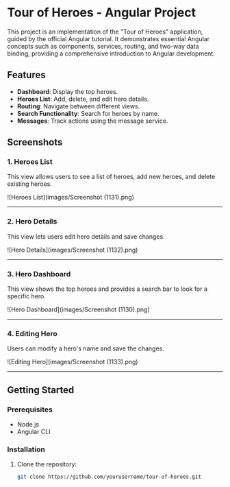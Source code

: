 # Tour of Heroes - Angular Project

This project is an implementation of the "Tour of Heroes" application, guided by the official Angular tutorial. It demonstrates essential Angular concepts such as components, services, routing, and two-way data binding, providing a comprehensive introduction to Angular development.

## Features
- **Dashboard**: Display the top heroes.
- **Heroes List**: Add, delete, and edit hero details.
- **Routing**: Navigate between different views.
- **Search Functionality**: Search for heroes by name.
- **Messages**: Track actions using the message service.

## Screenshots

### 1. Heroes List
This view allows users to see a list of heroes, add new heroes, and delete existing heroes.

![Heroes List](images/Screenshot (1131).png)

---

### 2. Hero Details
This view lets users edit hero details and save changes.

![Hero Details](images/Screenshot (1132).png)

---

### 3. Hero Dashboard
This view shows the top heroes and provides a search bar to look for a specific hero.

![Hero Dashboard](images/Screenshot (1130).png)

---

### 4. Editing Hero
Users can modify a hero's name and save the changes.

![Editing Hero](images/Screenshot (1133).png)

---

## Getting Started

### Prerequisites
- Node.js
- Angular CLI

### Installation

1. Clone the repository:
   ```bash
   git clone https://github.com/yourusername/tour-of-heroes.git


